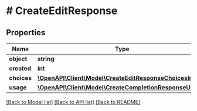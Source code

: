 # # CreateEditResponse

## Properties

Name | Type | Description | Notes
------------ | ------------- | ------------- | -------------
**object** | **string** |  |
**created** | **int** |  |
**choices** | [**\OpenAPI\Client\Model\CreateEditResponseChoicesInner[]**](CreateEditResponseChoicesInner.md) |  |
**usage** | [**\OpenAPI\Client\Model\CreateCompletionResponseUsage**](CreateCompletionResponseUsage.md) |  |

[[Back to Model list]](../../README.md#models) [[Back to API list]](../../README.md#endpoints) [[Back to README]](../../README.md)
